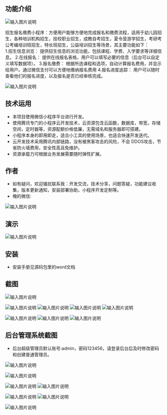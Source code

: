 ## 功能介绍 
![输入图片说明](demo/%E4%BA%8C%E7%BB%B4%E7%A0%81.png)

招生报名缴费小程序：方便用户能够方便地完成报名和缴费流程，适用于幼儿园招生，各种培训机构招生，技校职业招生，成教自考招生，夏令营游学招生，考研考公考编培训班招生，特长班招生，公益培训招生等场景，其主要功能如下：  
1.招生信息浏览： 提供招生信息的浏览功能，包括课程、学费、入学要求等详细信息。
2.在线报名： 提供在线报名表格，用户可以填写必要的信息（后台可以自定义填写数据项）。
3.报名缴费： 根据所选课程和选项，自动计算报名费用，并显示给用户。通过微信支付可以方便地缴纳报名费用 
4.报名进度追踪： 用户可以随时查看他们的报名进度，以及报名是否已经审核完成。   
 
![输入图片说明](demo/%E6%8B%9B%E7%94%9F%E6%8A%A5%E5%90%8D%E4%B8%8E%E7%BC%B4%E8%B4%B9%E5%B0%8F%E7%A8%8B%E5%BA%8F%E5%AE%89%E8%A3%85%E4%BD%BF%E7%94%A8%E6%89%8B%E5%86%8C%20(2).jpg)

## 技术运用
- 本项目使用微信小程序平台进行开发。
- 使用腾讯专门的小程序云开发技术，云资源包含云函数，数据库，带宽，存储空间，定时器等，资源配额价格低廉，无需域名和服务器即可搭建。
- 小程序本身的即用即走，适合小工具的使用场景，也适合快速开发迭代。
- 云开发技术采用腾讯内部链路，没有被黑客攻击的风险，不会 DDOS攻击，节省防火墙费用，安全性高且免维护。
- 资源承载力可根据业务发展需要随时弹性扩展。  



## 作者
- 如有疑问，欢迎骚扰联系我：开发交流，技术分享，问题答疑，功能建议收集，版本更新通知，安装部署协助，小程序开发定制等。
- 俺的微信: 
 
![输入图片说明](demo/9.png)


## 演示 
 ![输入图片说明](demo/%E4%BA%8C%E7%BB%B4%E7%A0%81.png)

## 安装

- 安装手册见源码包里的word文档
 



## 截图
![输入图片说明](demo/1%E9%A6%96%E9%A1%B5.png)

![输入图片说明](demo/2%E5%85%AC%E5%91%8A.png)
![输入图片说明](demo/3%E6%8A%A5%E5%90%8D.png)
![输入图片说明](demo/4%E8%AF%A6%E6%83%85.png)
 ![输入图片说明](demo/5%E6%8A%A5%E5%90%8D.png)

![输入图片说明](demo/6%E6%88%91%E7%9A%84.png)
![输入图片说明](demo/7%E6%88%91%E7%9A%84%E6%8A%A5%E5%90%8D.png)
![输入图片说明](demo/8%E6%97%A5%E5%8E%86.png)

## 后台管理系统截图 
- 后台超级管理员默认账号:admin，密码123456，请登录后台后及时修改密码和创建普通管理员。



![输入图片说明](demo/80%E5%90%8E%E5%8F%B0-%E9%A6%96%E9%A1%B5.png)

![输入图片说明](demo/81%E5%90%8E%E5%8F%B0-%E6%8A%A5%E5%90%8D%E7%AE%A1%E7%90%86.png)

![输入图片说明](demo/83%E5%90%8E%E5%8F%B0-%E6%8A%A5%E5%90%8D%E5%90%8D%E5%8D%95.png)
![输入图片说明](demo/84%E5%90%8E%E5%8F%B0-%E5%AF%BC%E5%87%BA%E5%90%8D%E5%8D%95.png)

![输入图片说明](demo/85%E5%90%8E%E5%8F%B0-%E5%90%8D%E5%8D%95excel.png)
![输入图片说明](demo/86%E5%90%8E%E5%8F%B0-%E6%8A%A5%E5%90%8D%E7%AE%A1%E7%90%86.png)

![输入图片说明](demo/87%E5%90%8E%E5%8F%B0-%E7%94%A8%E6%88%B7%E7%AE%A1%E7%90%86.png)
